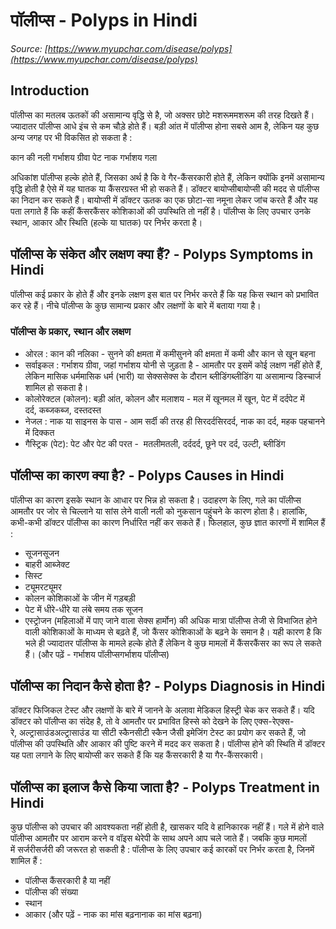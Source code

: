# पॉलीप्स - Polyps in Hindi
_Source: [https://www.myupchar.com/disease/polyps](https://www.myupchar.com/disease/polyps)_

## Introduction
पॉलीप्स का मतलब ऊतकों की असामान्य वृद्धि से है, जो अक्सर छोटे मशरूममशरूम की तरह दिखते हैं। ज्यादातर पॉलीप्स आधे इंच से कम चौड़े होते हैं।
बड़ी आंत में पॉलीप्स होना सबसे आम है, लेकिन यह कुछ अन्य जगह पर भी विकसित हो सकता है :

कान की नली
गर्भाशय ग्रीवा
पेट
नाक
गर्भाशय
गला

अधिकांश पॉलीप्स हल्के होते हैं, जिसका अर्थ है कि वे गैर-कैंसरकारी होते हैं, लेकिन क्योंकि इनमें असामान्य वृद्धि होती है ऐसे में यह घातक या कैंसरग्रस्त भी हो सकते हैं। डॉक्टर बायोप्सीबायोप्सी की मदद से पॉलीप्स का निदान कर सकते हैं। बायोप्सी में डॉक्टर ऊतक का एक छोटा-सा नमूना लेकर जांच करते हैं और यह पता लगाते हैं कि कहीं कैंसरकैंसर कोशिकाओं की उपस्थिति तो नहीं है।
पॉलीप्स के लिए उपचार उनके स्थान, आकार और स्थिति (हल्के या घातक) पर निर्भर करता है।

## पॉलीप्स के संकेत और लक्षण क्या हैं? - Polyps Symptoms in Hindi
पॉलीप्स कई प्रकार के होते हैं और इनके लक्षण इस बात पर निर्भर करते हैं कि यह किस स्थान को प्रभावित कर रहे हैं। नीचे पॉलीप्स के कुछ सामान्य प्रकार और लक्षणों के बारे में बताया गया है।
### पॉलीप्स के प्रकार, स्थान और लक्षण
- ओरल : कान की नलिका - सुनने की क्षमता में कमीसुनने की क्षमता में कमी और कान से खून बहना
- सर्वाइकल : गर्भाशय ग्रीवा, जहां गर्भाशय योनी से जुड़ता है - आमतौर पर इसमें कोई लक्षण नहीं होते हैं, लेकिन मासिक धर्ममासिक धर्म (भारी) या सेक्ससेक्स के दौरान ब्लीडिंगब्लीडिंग या असामान्य ​डिस्चार्ज शामिल हो सकता है।
- कोलोरेक्टल (कोलन): बड़ी आंत, कोलन और मलाशय - मल में खूनमल में खून, पेट में दर्दपेट में दर्द, कब्जकब्ज, दस्तदस्त
- नेजल : नाक या साइनस के पास - आम सर्दी की तरह ही सिरदर्दसिरदर्द, नाक का दर्द, महक पहचानने में दिक्कत
- गैस्ट्रिक (पेट): पेट और पेट की परत -  मतलीमतली, दर्ददर्द, छूने पर दर्द, उल्टी, ब्लीडिंग

## पॉलीप्स का कारण क्या है? - Polyps Causes in Hindi
पॉलीप्स का कारण इसके स्थान के आधार पर भिन्न हो सकता है। उदाहरण के लिए, गले का पॉलीप्स आमतौर पर जोर से चिल्लाने या सांस लेने वाली नली को नुकसान पहुंचने के कारण होता है। हालांकि, कभी-कभी डॉक्टर पॉलीप्स का कारण निर्धारित नहीं कर सकते हैं।
फिलहाल, कुछ ज्ञात कारणों में शामिल हैं :
- सूजनसूजन
- बाहरी आब्जेक्ट
- सिस्ट
- ट्यूमरट्यूमर
- कोलन कोशिकाओं के जीन में गड़बड़ी
- पेट में धीरे-धीरे या लंबे समय तक सूजन
- एस्ट्रोजन (महिलाओं में पाए जाने वाला सेक्स हार्मोन) की अधिक मात्रा
पॉलीप्स तेजी से विभाजित होने वाली कोशिकाओं के माध्यम से बढ़ते हैं, जो कैंसर कोशिकाओं के बढ़ने के समान है। यही कारण है कि भले ही ज्यादातर पॉलीप्स के मामले हल्के होते हैं लेकिन वे कुछ मामलों में कैंसरकैंसर का रूप ले सकते हैं।
(और पढ़ें - गर्भाशय पॉलीप्सगर्भाशय पॉलीप्स)

## पॉलीप्स का निदान कैसे होता है? - Polyps Diagnosis in Hindi
डॉक्टर फिजिकल टेस्ट और लक्षणों के बारे में जानने के अलावा मेडिकल हिस्ट्री चेक कर सकते हैं। यदि डॉक्टर को पॉलीप्स का संदेह है, तो वे आमतौर पर प्रभावित हिस्से को देखने के लिए एक्स-रेएक्स-रे, अल्ट्रासाउंडअल्ट्रासाउंड या सीटी स्कैनसीटी स्कैन जैसी इमेजिंग टेस्ट का प्रयोग कर सकते हैं, जो पॉलीप्स की उपस्थिति और आकार की पुष्टि करने में मदद कर सकता है।
पॉलीप्स होने की स्थिति में डॉक्टर यह पता लगाने के लिए बायोप्सी कर सकते हैं कि यह कैंसरकारी है या गैर-कैंसरकारी।

## पॉलीप्स का इलाज कैसे किया जाता है? - Polyps Treatment in Hindi
कुछ पॉलीप्स को उपचार की आवश्यकता नहीं होती है, खासकर यदि वे हानिकारक नहीं हैं।
गले में होने वाले पॉलीप्स आमतौर पर आराम करने व वॉइस थेरेपी के साथ अपने आप चले जाते हैं। जबकि कुछ मामलों में सर्जरीसर्जरी की जरूरत हो सकती है :
पॉलीप्स के लिए उपचार कई कारकों पर निर्भर करता है, जिनमें शामिल हैं :
- पॉलीप्स कैंसरकारी है या नहीं
- पॉलीप्स की संख्या
- स्थान
- आकार
(और पढ़ें - नाक का मांस बढ़नानाक का मांस बढ़ना)

